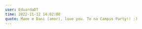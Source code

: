 ```yaml
---
user: EduardaDT
time: 2022-11-12 14:02:00
quote: Maee e Dani (amor), love you. To na Campus Party!! :)
---
```

